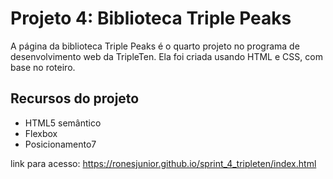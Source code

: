 # Projeto 4: Biblioteca Triple Peaks

A página da biblioteca Triple Peaks é o quarto projeto no programa de desenvolvimento web da TripleTen. Ela foi criada usando HTML e CSS, com base no roteiro.

## Recursos do projeto

- HTML5 semântico
- Flexbox
- Posicionamento7

link para acesso: https://ronesjunior.github.io/sprint_4_tripleten/index.html
